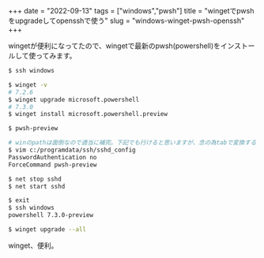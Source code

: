 +++
date = "2022-09-13"
tags = ["windows","pwsh"]
title = "wingetでpwshをupgradeしてopensshで使う"
slug = "windows-winget-pwsh-openssh"
+++

wingetが便利になってたので、wingetで最新のpwsh(powershell)をインストールして使ってみます。

```sh
$ ssh windows

$ winget -v
# 7.2.6
$ winget upgrade microsoft.powershell
# 7.3.0
$ winget install microsoft.powershell.preview

$ pwsh-preview

# winのpathは面倒なので適当に補完。下記でも行けると思いますが、念の為tabで変換するといいかも
$ vim c:/programdata/ssh/sshd_config
PasswordAuthentication no
ForceCommand pwsh-preview

$ net stop sshd
$ net start sshd

$ exit
$ ssh windows
powershell 7.3.0-preview

$ winget upgrade --all
```

winget、便利。

